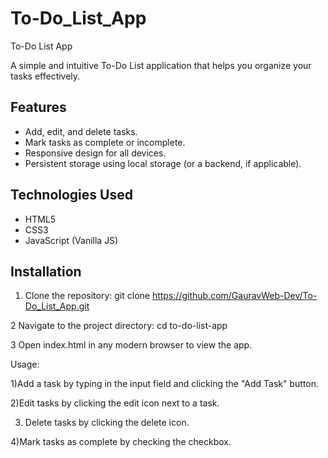 # To-Do_List_App
 To-Do List App

A simple and intuitive To-Do List application that helps you organize your tasks effectively.

## Features
- Add, edit, and delete tasks.
- Mark tasks as complete or incomplete.
- Responsive design for all devices.
- Persistent storage using local storage (or a backend, if applicable).

## Technologies Used
- HTML5
- CSS3
- JavaScript (Vanilla JS)

## Installation
1. Clone the repository:
   git clone https://github.com/GauravWeb-Dev/To-Do_List_App.git

2 Navigate to the project directory:
 cd to-do-list-app

3 Open index.html in any modern browser   to view the app.

Usage:

1)Add a task by typing in the input field and clicking the "Add Task" button.

2)Edit tasks by clicking the edit icon next to a task.

3) Delete tasks by clicking the delete icon.

4)Mark tasks as complete by checking the checkbox.